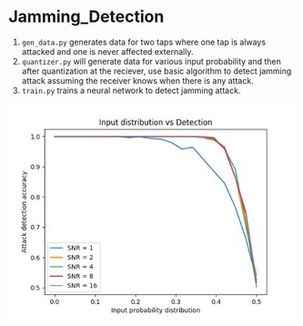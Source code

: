 # Jamming_Detection

1. `gen_data.py` generates data for two taps where one tap is always attacked and one is never affected externally.
2. `quantizer.py` will generate data for various input probability and then after quantization at the reciever, use basic algorithm to detect jamming attack assuming the receiver knows when there is any attack.
3. `train.py` trains a neural network to detect jamming attack.


![Attack Detection Curve](Accuracy.png?raw=true)
